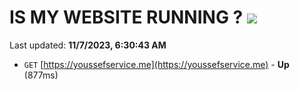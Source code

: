 # IS MY WEBSITE RUNNING ? [![](https://img.shields.io/static/v1?label=Sponsor&message=%E2%9D%A4&logo=GitHub&color=%23fe8e86)](https://github.com/sponsors/<username>)

Last updated: **11/7/2023, 6:30:43 AM**

- `GET` [https://youssefservice.me](https://youssefservice.me) - **Up** (877ms)
